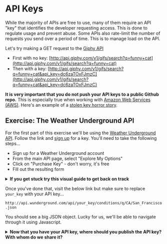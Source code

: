 # API Keys

While the majority of APIs are free to use, many of them require an API "key" that identifies the developer requesting access. This is done to regulate usage and prevent abuse. Some APIs also rate-limit the number of requests you send over a period of time. This is to manage load on the API.

Let's try making a GET request to the [Giphy API](https://api.giphy.com/)

- First with no key: [http://api.giphy.com/v1/gifs/search?q=funny+cat](http://api.giphy.com/v1/gifs/search?q=funny+cat)
- Then with a key: [http://api.giphy.com/v1/gifs/search?q=funny+cat&api_key=dc6zaTOxFJmzC](http://api.giphy.com/v1/gifs/search?q=funny+cat&api_key=dc6zaTOxFJmzC)

**It is very important that you do not push your API keys to a public Github repo.** This is especially true when working with [Amazon Web Services (AWS)](https://aws.amazon.com/). Here's an example of a [stolen key horror story](https://wptavern.com/ryan-hellyers-aws-nightmare-leaked-access-keys-result-in-a-6000-bill-overnight).

## Exercise: The Weather Underground API

For the first part of this exercise we'll be using the [Weather Underground API](http://www.wunderground.com/weather/api/d/docs). Follow the link and [sign up](https://www.wunderground.com/member/registration?mode=api_signup) for a key. You'll need to take the following steps...

- Sign up for a Weather Underground account
- From the main API page, select "Explore My Options"
- Click on "Purchase Key" - don't worry, it's free
- Fill out the resulting form

<details>
  <summary><strong>If you get stuck try this visual guide to get back on track</strong></summary>

[Sign-Up Guide](wunderground.md)

</details>

Once you've done that, visit the below link but make sure to replace `your_key` with your API key...

`http://api.wunderground.com/api/your_key/conditions/q/CA/San_Francisco.json`

You should see a big JSON object. Lucky for us, we'll be able to navigate through it using Javascript.

<details>
  <summary><strong>Now that you have your API key, where should you publish the API key? With whom do we share it?</strong></summary>

> No where! Keep it out of your git repo! Share it with no one! Treat it like a password and keep it secret.

</details>
